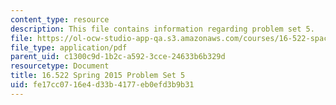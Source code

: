 ```yaml
---
content_type: resource
description: This file contains information regarding problem set 5.
file: https://ol-ocw-studio-app-qa.s3.amazonaws.com/courses/16-522-space-propulsion-spring-2015/fe17cc0716e4d33b4177eb0efd3b9b31_MIT16_522S15_PS5.pdf
file_type: application/pdf
parent_uid: c1300c9d-1b2c-a592-3cce-24633b6b329d
resourcetype: Document
title: 16.522 Spring 2015 Problem Set 5
uid: fe17cc07-16e4-d33b-4177-eb0efd3b9b31
---
```

